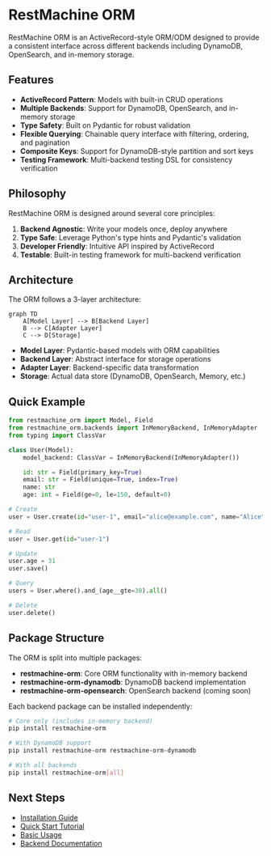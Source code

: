 # RestMachine ORM

RestMachine ORM is an ActiveRecord-style ORM/ODM designed to provide a consistent interface across different backends including DynamoDB, OpenSearch, and in-memory storage.

## Features

- **ActiveRecord Pattern**: Models with built-in CRUD operations
- **Multiple Backends**: Support for DynamoDB, OpenSearch, and in-memory storage
- **Type Safety**: Built on Pydantic for robust validation
- **Flexible Querying**: Chainable query interface with filtering, ordering, and pagination
- **Composite Keys**: Support for DynamoDB-style partition and sort keys
- **Testing Framework**: Multi-backend testing DSL for consistency verification

## Philosophy

RestMachine ORM is designed around several core principles:

1. **Backend Agnostic**: Write your models once, deploy anywhere
2. **Type Safe**: Leverage Python's type hints and Pydantic's validation
3. **Developer Friendly**: Intuitive API inspired by ActiveRecord
4. **Testable**: Built-in testing framework for multi-backend verification

## Architecture

The ORM follows a 3-layer architecture:

```mermaid
graph TD
    A[Model Layer] --> B[Backend Layer]
    B --> C[Adapter Layer]
    C --> D[Storage]
```

- **Model Layer**: Pydantic-based models with ORM capabilities
- **Backend Layer**: Abstract interface for storage operations
- **Adapter Layer**: Backend-specific data transformation
- **Storage**: Actual data store (DynamoDB, OpenSearch, Memory, etc.)

## Quick Example

```python
from restmachine_orm import Model, Field
from restmachine_orm.backends import InMemoryBackend, InMemoryAdapter
from typing import ClassVar

class User(Model):
    model_backend: ClassVar = InMemoryBackend(InMemoryAdapter())

    id: str = Field(primary_key=True)
    email: str = Field(unique=True, index=True)
    name: str
    age: int = Field(ge=0, le=150, default=0)

# Create
user = User.create(id="user-1", email="alice@example.com", name="Alice", age=30)

# Read
user = User.get(id="user-1")

# Update
user.age = 31
user.save()

# Query
users = User.where().and_(age__gte=30).all()

# Delete
user.delete()
```

## Package Structure

The ORM is split into multiple packages:

- **restmachine-orm**: Core ORM functionality with in-memory backend
- **restmachine-orm-dynamodb**: DynamoDB backend implementation
- **restmachine-orm-opensearch**: OpenSearch backend (coming soon)

Each backend package can be installed independently:

```bash
# Core only (includes in-memory backend)
pip install restmachine-orm

# With DynamoDB support
pip install restmachine-orm restmachine-orm-dynamodb

# With all backends
pip install restmachine-orm[all]
```

## Next Steps

- [Installation Guide](getting-started/installation.md)
- [Quick Start Tutorial](getting-started/quickstart.md)
- [Basic Usage](getting-started/usage.md)
- [Backend Documentation](backends/inmemory.md)
